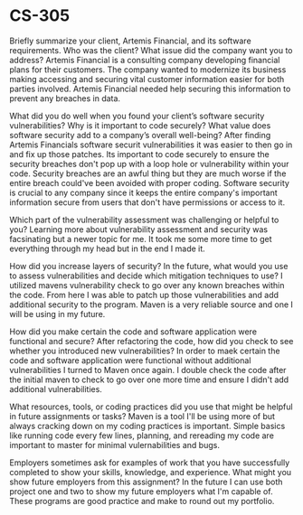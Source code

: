 # CS-305

Briefly summarize your client, Artemis Financial, and its software requirements. Who was the client? What issue did the company want you to address?
  Artemis Financial is a consulting company developing financial plans for their customers. The company wanted to modernize its business making accessing and securing vital customer information easier for both parties involved. Artemis Financial needed help securing this   information to prevent any breaches in data.

What did you do well when you found your client’s software security vulnerabilities? Why is it important to code securely? What value does software security add to a company’s overall well-being?
  After finding Artemis Financials software securit vulnerabilities it was easier to then go in and fix up those patches. Its important to code securely to ensure the security breaches don't pop up with a loop hole or vulnerability within your code. Security breaches are an awful thing but they are much worse if the entire breach could've been avoided with proper coding. Software security is crucial to any company since it keeps the entire company's important information secure from users that don't have permissions or access to it.

Which part of the vulnerability assessment was challenging or helpful to you?
  Learning more about vulnerability assessment and security was facsinating but a newer topic for me. It took me some more time to get everything through my head but in the end I made it.

How did you increase layers of security? In the future, what would you use to assess vulnerabilities and decide which mitigation techniques to use?
  I utilized mavens vulnerability check to go over any known breaches within the code. From here I was able to patch up those vulnerabilities and add additional security to the program. Maven is a very reliable source and one I will be using in my future.

How did you make certain the code and software application were functional and secure? After refactoring the code, how did you check to see whether you introduced new vulnerabilities?
  In order to maek certain the code and software application were functional without additional vulnerabilities I turned to Maven once again. I double check the code after the initial maven to check to go over one more time and ensure I didn't add additional vulnerabilities.

What resources, tools, or coding practices did you use that might be helpful in future assignments or tasks?
  Maven is a tool I'll be using more of but always cracking down on my coding practices is important. Simple basics like running code every few lines, planning, and rereading my code are important to master for minimal vulernabilities and bugs.

Employers sometimes ask for examples of work that you have successfully completed to show your skills, knowledge, and experience. What might you show future employers from this assignment?
  In the future I can use both project one and two to show my future employers what I'm capable of. These programs are good practice and make to round out my portfolio.
